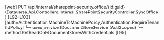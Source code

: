[web] PUT /api/internal/sharepoint-security/office/{id:guid}  (Dataverse.Api.Controllers.Internal.SharePointSecurityController.SyncOffice)  [L92–L103] [auth=Authentication.MachineToMachinePolicy,Authentication.RequireTenantIdPolicy]
  └─ uses_service IDocumentStoreService (AddScoped)
    └─ method GetReadOnlyDocumentStoresWithCredentials [L95]

